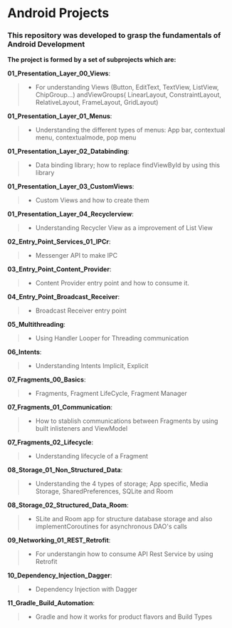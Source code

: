 # Android Projects
### This repository was developed to grasp the fundamentals of Android Development

**The project is formed by a set of subprojects which are:**

__01_Presentation_Layer_00_Views__:<br>
> - For understanding Views (Button, EditText, TextView, ListView, ChipGroup...) andViewGroups( LinearLayout, ConstraintLayout, RelativeLayout, FrameLayout, GridLayout)

__01_Presentation_Layer_01_Menus__:<br>
> - Understanding the different types of menus: App bar, contextual menu, contextualmode, pop menu

__01_Presentation_Layer_02_Databinding__:<br>
> - Data binding library; how to replace findViewById by using this library

__01_Presentation_Layer_03_CustomViews__:<br>
> - Custom Views and how to create them

__01_Presentation_Layer_04_Recyclerview__:<br>
> - Understanding Recycler View as a improvement of List View

__02_Entry_Point_Services_01_IPCr__:<br>
> - Messenger API to  make IPC

__03_Entry_Point_Content_Provider__:<br>
> - Content Provider entry point and how to consume it.

__04_Entry_Point_Broadcast_Receiver__:<br>
> - Broadcast Receiver entry point

__05_Multithreading__:<br>
> - Using Handler Looper for Threading communication

__06_Intents__:<br>
> - Understanding Intents Implicit, Explicit

__07_Fragments_00_Basics__:<br>
> - Fragments, Fragment LifeCycle, Fragment Manager

__07_Fragments_01_Communication__:<br>
> - How to stablish communications between Fragments by using built inlisteners and ViewModel

__07_Fragments_02_Lifecycle__:<br>
> - Understanding lifecycle of a Fragment

__08_Storage_01_Non_Structured_Data__:<br>
> - Understanding the 4 types of storage; App specific, Media Storage, SharedPreferences, SQLite and Room

__08_Storage_02_Structured_Data_Room__:<br>
> - SLite and Room app for structure database storage and also implementCoroutines for asynchronous DAO's calls

__09_Networking_01_REST_Retrofit__:<br>
> - For understangin how to consume API Rest Service by using Retrofit

__10_Dependency_Injection_Dagger__:<br>
> - Dependency Injection with Dagger

__11_Gradle_Build_Automation__:<br>
> - Gradle and how it works for product flavors and Build Types
